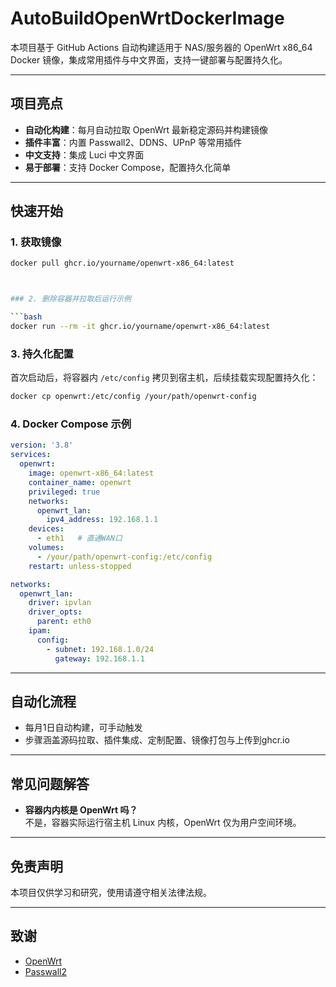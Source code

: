 # AutoBuildOpenWrtDockerImage

本项目基于 GitHub Actions 自动构建适用于 NAS/服务器的 OpenWrt x86_64 Docker 镜像，集成常用插件与中文界面，支持一键部署与配置持久化。

---

## 项目亮点

- **自动化构建**：每月自动拉取 OpenWrt 最新稳定源码并构建镜像
- **插件丰富**：内置 Passwall2、DDNS、UPnP 等常用插件
- **中文支持**：集成 Luci 中文界面
- **易于部署**：支持 Docker Compose，配置持久化简单

---

## 快速开始

### 1. 获取镜像
```bash
docker pull ghcr.io/yourname/openwrt-x86_64:latest
```
```bash


### 2. 删除容器并拉取后运行示例

```bash
docker run --rm -it ghcr.io/yourname/openwrt-x86_64:latest
```

### 3. 持久化配置

首次启动后，将容器内 `/etc/config` 拷贝到宿主机，后续挂载实现配置持久化：

```bash
docker cp openwrt:/etc/config /your/path/openwrt-config
```

### 4. Docker Compose 示例

```yaml
version: '3.8'
services:
  openwrt:
    image: openwrt-x86_64:latest
    container_name: openwrt
    privileged: true
    networks:
      openwrt_lan:
        ipv4_address: 192.168.1.1
    devices:
      - eth1   # 直通WAN口
    volumes:
      - /your/path/openwrt-config:/etc/config
    restart: unless-stopped

networks:
  openwrt_lan:
    driver: ipvlan
    driver_opts:
      parent: eth0
    ipam:
      config:
        - subnet: 192.168.1.0/24
          gateway: 192.168.1.1
```

---

## 自动化流程

- 每月1日自动构建，可手动触发
- 步骤涵盖源码拉取、插件集成、定制配置、镜像打包与上传到ghcr.io
---

## 常见问题解答

- **容器内内核是 OpenWrt 吗？**  
  不是，容器实际运行宿主机 Linux 内核，OpenWrt 仅为用户空间环境。
---

## 免责声明

本项目仅供学习和研究，使用请遵守相关法律法规。

---

## 致谢

- [OpenWrt](https://github.com/openwrt/openwrt)
- [Passwall2](https://github.com/xiaorouji/openwrt-passwall2)
